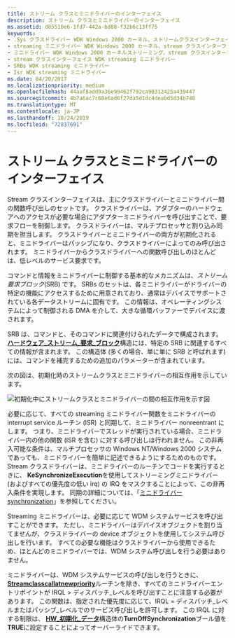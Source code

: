 ```yaml
---
title: ストリーム クラスとミニドライバーのインターフェイス
description: ストリーム クラスとミニドライバーのインターフェイス
ms.assetid: d85510e6-1fd7-442a-bd88-f32b6c13ff75
keywords:
- .Sys クラスドライバー WDK Windows 2000 カーネル、ストリームクラスインターフェイス
- streaming ミニドライバー WDK Windows 2000 カーネル、stream クラスインターフェイス
- ミニドライバー WDK Windows 2000 カーネルストリーミング、stream クラスインターフェイス
- stream クラスインターフェイス WDK streaming ミニドライバー
- SRBs WDK streaming ミニドライバー
- Isr WDK streaming ミニドライバー
ms.date: 04/20/2017
ms.localizationpriority: medium
ms.openlocfilehash: 44aaf8add9a36e99462f792ca90312425a439447
ms.sourcegitcommit: 4b7a6ac7c68e6ad6f27da5d1dc4deabd5d34b748
ms.translationtype: MT
ms.contentlocale: ja-JP
ms.lasthandoff: 10/24/2019
ms.locfileid: "72837691"
---
```

# <a name="stream-class-and-minidriver-interface"></a>ストリーム クラスとミニドライバーのインターフェイス





Stream クラスインターフェイスは、主にクラスドライバーとミニドライバー間の関数呼び出しのセットです。 クラスドライバーは、アダプターのハードウェアへのアクセスが必要な場合にアダプターミニドライバーを呼び出すことで、要求フローを制御します。 クラスドライバーは、マルチプロセッサと割り込み同期を担当します。 クラスドライバーとミニドライバーの両方が初期化されると、ミニドライバーはパッシブになり、クラスドライバーによってのみ呼び出されます。 ミニドライバーからクラスドライバーへの関数呼び出しのほとんどは、低レベルのサービス要求です。

コマンドと情報をミニドライバーに制御する基本的なメカニズムは、*ストリーム要求ブロック*(SRB) です。 SRBs のセットは、各ミニドライバーがドライバーの特定の機能にアクセスするために用意されており、通常はデバイスでサポートされている各データストリームに固有です。 この情報は、オペレーティングシステムによって制御される DMA を介して、大きな循環バッファーでデバイスに渡されます。

SRB は、コマンドと、そのコマンドに関連付けられたデータで構成されます。 [**ハードウェア\_ストリーム\_要求\_ブロック**](https://docs.microsoft.com/windows-hardware/drivers/ddi/strmini/ns-strmini-_hw_stream_request_block)構造には、特定の SRB に関連するすべての情報が含まれます。 この構造体 (多くの場合、単に単に SRB と呼ばれます) には、コマンドを補完するための追加のパラメーターが含まれています。

次の図は、初期化時のストリームクラスとミニドライバーの相互作用を示しています。

![初期化中にストリームクラスとミニドライバーの間の相互作用を示す図](images/stclassi.png)

必要に応じて、すべての streaming ミニドライバー関数をミニドライバーの interrupt service ルーチン (ISR) と同期して、ミニドライバー nonreentrant にします。 つまり、ミニドライバーでスレッドが実行されている場合、ミニドライバー内の他の関数 (ISR を含む) に対する呼び出しは行われません。 この非再入可能な条件は、マルチプロセッサの Windows NT/Windows 2000 システムであっても、ミニドライバーを簡単に記述できるようにするためのものです。 Stream クラスドライバーは、ミニドライバーのルーチンでコードを実行するときに、 **KeSynchronizeExecution**を使用してストリーミングミニドライバー (およびすべての優先度の低い irq) の IRQ をマスクすることによって、この非再入条件を実現します。 同期の詳細については、「[ミニドライバー synchronization](minidriver-synchronization.md)」を参照してください。

Streaming ミニドライバーは、必要に応じて WDM システムサービスを呼び出すことができます。 ただし、ミニドライバーはデバイスオブジェクトを割り当てませんが、クラスドライバーの device オブジェクトを使用してシステム呼び出しを行います。 すべての必要な機能はクラスドライバーから使用できるため、ほとんどのミニドライバーでは、WDM システム呼び出しを行う必要はありません。

ミニドライバーは、WDM システムサービスの呼び出しを行うときに、 [**Streamclasscallatnewpriority**](https://docs.microsoft.com/windows-hardware/drivers/ddi/strmini/nf-strmini-streamclasscallatnewpriority)ルーチンを除き、すべてのミニドライバーエントリポイントが IRQL &gt; ディスパッチ\_レベルを呼び出すことに注意する必要があります。 この関数は、指定された優先度に応じて、IRQL = ディスパッチ\_レベルまたはパッシブ\_レベルでのサービス呼び出しを許可します。 この IRQL に対する制限は、 [**HW\_初期化\_データ**](https://docs.microsoft.com/windows-hardware/drivers/ddi/strmini/ns-strmini-_hw_initialization_data)構造体の**TurnOffSynchronization**ブール値を**TRUE**に設定することによってオーバーライドできます。

 

 




